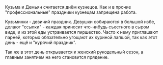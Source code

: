 Кузьма и Демьян считается днём кузнецов. Как и в прочие "профессиональные" праздники кузнецам запрещена работа.

Кузьминки - девичий праздник. Девушки собираются в большой избе, делают "ссыпки" - каждая приносит что-нибудь съестного в сыром виде, и из этой еды устраивается  пиршество. Часто к нему приглашают парней, которых обязательно угощают их куриной лапшой, так как этот день - ещё и "курячий праздник".

Так же в этот день открывается и женский рукодельный сезон, а главным занятием на него становится прядение.
